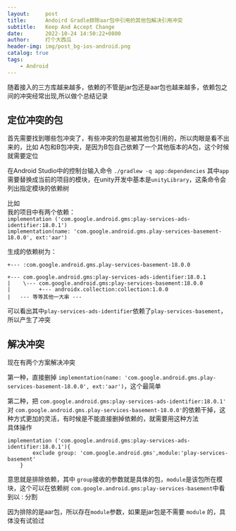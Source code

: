 ```yaml
---
layout:     post
title:      Andoird Gradle排除aar包中引用的其他包解决引用冲突
subtitle:   Keep And Accept Change
date:       2022-10-24 14:50:22+0800
author:     打个大西瓜
header-img: img/post_bg-ios-android.png
catalog: true
tags:
    - Android
---
```


随着接入的三方库越来越多，依赖的不管是jar包还是aar包也越来越多，依赖包之间的冲突经常出现,所以做个总结记录
## 定位冲突的包
首先需要找到哪些包冲突了，有些冲突的包是被其他包引用的，所以肉眼是看不出来的，比如 A包和B包冲突，是因为B包自己依赖了一个其他版本的A包，这个时候就需要定位

在Android Studio中的控制台输入命令
```./gradlew -q app:dependencies``` 其中```app```需要替换成当前的项目的模块，在unity开发中基本是```unityLibrary```，这条命令会列出指定模块的依赖树

比如  
我的项目中有两个依赖：  
```implementation ('com.google.android.gms:play-services-ads-identifier:18.0.1')```  
```implementation(name: 'com.google.android.gms.play-services-basement-18.0.0', ext:'aar')```

生成的依赖树为：  
```
+--- :com.google.android.gms.play-services-basement-18.0.0

+--- com.google.android.gms:play-services-ads-identifier:18.0.1
|    \--- com.google.android.gms:play-services-basement:18.0.0
|         +--- androidx.collection:collection:1.0.0
|   --- 等等其他一大串 ---
```
可以看出其中```play-services-ads-identifier```依赖了```play-services-basement```，所以产生了冲突 
## 解决冲突
现在有两个方案解决冲突

第一种，直接删掉 ```implementation(name: 'com.google.android.gms.play-services-basement-18.0.0', ext:'aar')```，这个最简单  

第二种，把 ```com.google.android.gms:play-services-ads-identifier:18.0.1' ``` 对 ``` com.google.android.gms.play-services-basement-18.0.0' ```的依赖干掉，这种方式更加的灵活，有时候是不能直接删掉依赖的，就需要用这种方法  
具体操作  
```
implementation ('com.google.android.gms:play-services-ads-identifier:18.0.1'){
        exclude group: 'com.google.android.gms',module:'play-services-basement'
    }
```
意思就是排除依赖，其中 ```group```接收的参数就是具体的包，```module```是该包所在模块，这个可以在依赖树 ```com.google.android.gms:play-services-basement```中看到以```：```分割

因为排除的是aar包，所以存在```module```参数，如果是jar包是不需要 ```module``` 的，具体没有试验过